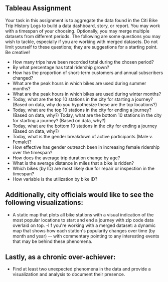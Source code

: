 ## Tableau Assignment
Your task in this assignment is to aggregate the data found in the Citi Bike Trip History Logs to build a data dashboard, story, or report.  You may work with a timespan of your choosing. Optionally, you may merge multiple datasets from different periods. The following are some questions you may wish to tackle, especially if you are working with merged datasets. Do not limit yourself to these questions; they are suggestions for a starting point. Be creative!   
- How many trips have been recorded total during the chosen period? 
- By what percentage has total ridership grown?  
- How has the proportion of short-term customers and annual subscribers changed? 
- What are the peak hours in which bikes are used during summer months?  
- What are the peak hours in which bikes are used during winter months? 
- Today, what are the top 10 stations in the city for starting a journey? (Based on data, why do you hypothesize these are the top locations?) 
- Today, what are the top 10 stations in the city for ending a journey? (Based on data, why?) Today, what are the bottom 10 stations in the city for starting a journey? (Based on data, why?) 
- Today, what are the bottom 10 stations in the city for ending a journey (Based on data, why?) 
- Today, what is the gender breakdown of active participants (Male v. Female)? 
- How effective has gender outreach been in increasing female ridership over the timespan? 
- How does the average trip duration change by age? 
- What is the average distance in miles that a bike is ridden? 
- Which bikes (by ID) are most likely due for repair or inspection in the timespan?  
- How variable is the utilization by bike ID?   
## Additionally, city officials would like to see the following visualizations: 
- A static map that plots all bike stations with a visual indication of the most popular locations to start and end a journey with zip code data overlaid on top. 
-I f you're working with a merged dataset: a dynamic map that shows how each station's popularity changes over time (by month and year) -- with commentary pointing to any interesting events that may be behind these phenomena.   
## Lastly, as a chronic over-achiever:   
- Find at least two unexpected phenomena in the data and provide a visualization and analysis to document their presence. 
